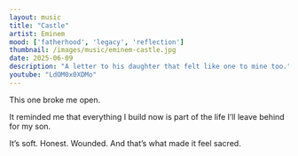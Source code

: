 ```yaml
---
layout: music
title: "Castle"
artist: Eminem
mood: ['fatherhood', 'legacy', 'reflection']
thumbnail: /images/music/eminem-castle.jpg
date: 2025-06-09
description: "A letter to his daughter that felt like one to mine too."
youtube: "LdOM0x0XDMo"
---
```


This one broke me open.

It reminded me that everything I build now is part of the life I’ll leave behind for my son.

It’s soft. Honest. Wounded. And that’s what made it feel sacred.
